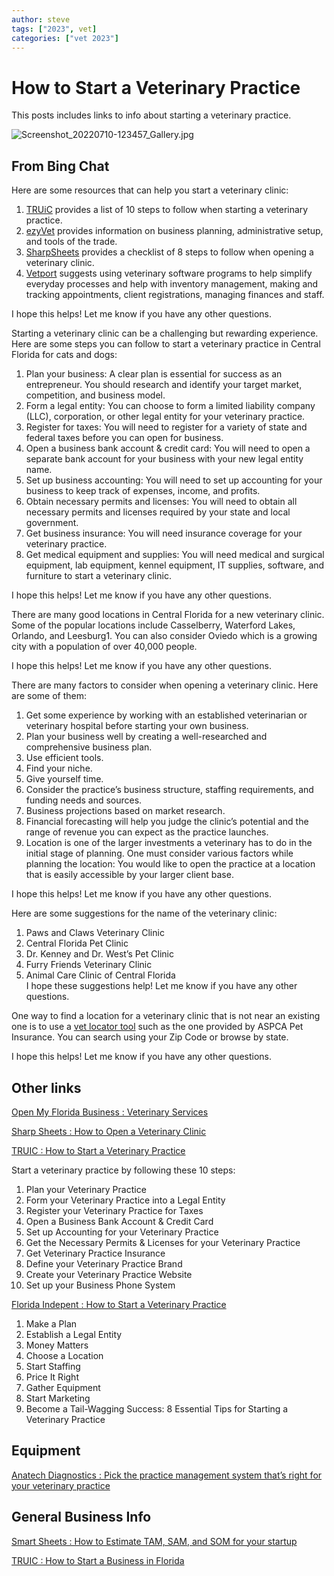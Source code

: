 ```yaml
---
author: steve
tags: ["2023", vet]
categories: ["vet 2023"]
---
```

# How to Start a Veterinary Practice

This posts includes links to info about starting a veterinary practice.  

![Screenshot_20220710-123457_Gallery.jpg]({{site.baseurl}}/assets/media/Screenshot_20220710-123457_Gallery.jpg)

## From Bing Chat  

Here are some resources that can help you start a veterinary clinic:  

1. [TRUiC](https://howtostartanllc.com/business-ideas/veterinary) provides a list of 10 steps to follow when starting a veterinary practice.  
1. [ezyVet](https://www.ezyvet.com/) provides information on business planning, administrative setup, and tools of the trade.  
1. [SharpSheets]((https://sharpsheets.io/blog/how-to-open-a-veterinary-clinic/)  ) provides a checklist of 8 steps to follow when opening a veterinary clinic.  
1. [Vetport](https://www.vetport.com/) suggests using veterinary software programs to help simplify everyday processes and help with inventory management, making and tracking appointments, client registrations, managing finances and staff.  

I hope this helps! Let me know if you have any other questions.  

Starting a veterinary clinic can be a challenging but rewarding experience. Here are some steps you can follow to start a veterinary practice in Central Florida for cats and dogs:  

1. Plan your business: A clear plan is essential for success as an entrepreneur. You should research and identify your target market, competition, and business model.  
1. Form a legal entity: You can choose to form a limited liability company (LLC), corporation, or other legal entity for your veterinary practice.  
1. Register for taxes: You will need to register for a variety of state and federal taxes before you can open for business.  
1. Open a business bank account & credit card: You will need to open a separate bank account for your business with your new legal entity name.  
1. Set up business accounting: You will need to set up accounting for your business to keep track of expenses, income, and profits.  
1. Obtain necessary permits and licenses: You will need to obtain all necessary permits and licenses required by your state and local government.  
1. Get business insurance: You will need insurance coverage for your veterinary practice.
1. Get medical equipment and supplies: You will need medical and surgical equipment, lab equipment, kennel equipment, IT supplies, software, and furniture to start a veterinary clinic.  
  
I hope this helps! Let me know if you have any other questions.  
  
There are many good locations in Central Florida for a new veterinary clinic. Some of the popular locations include Casselberry, Waterford Lakes, Orlando, and Leesburg1. You can also consider Oviedo which is a growing city with a population of over 40,000 people.  
  
I hope this helps! Let me know if you have any other questions.  

There are many factors to consider when opening a veterinary clinic. Here are some of them:  

1. Get some experience by working with an established veterinarian or veterinary hospital before starting your own business.  
1. Plan your business well by creating a well-researched and comprehensive business plan.  
1. Use efficient tools.  
1. Find your niche.  
1. Give yourself time.  
1. Consider the practice’s business structure, staffing requirements, and funding needs and sources.  
1. Business projections based on market research.  
1. Financial forecasting will help you judge the clinic’s potential and the range of revenue you can expect as the practice launches.  
1. Location is one of the larger investments a veterinary has to do in the initial stage of planning. One must consider various factors while planning the location: You would like to open the practice at a location that is easily accessible by your larger client base.  
  
I hope this helps! Let me know if you have any other questions.  


Here are some suggestions for the name of the veterinary clinic:  

1. Paws and Claws Veterinary Clinic  
1. Central Florida Pet Clinic  
1. Dr. Kenney and Dr. West’s Pet Clinic  
1. Furry Friends Veterinary Clinic  
1. Animal Care Clinic of Central Florida  
I hope these suggestions help! Let me know if you have any other questions.  

One way to find a location for a veterinary clinic that is not near an existing one is to use a [vet locator tool](https://www.aspcapetinsurance.com/vet-locator/vet-clinics-by-zip-code/?zipCode=32765) such as the one provided by ASPCA Pet Insurance. You can search using your Zip Code or browse by state.  
  
I hope this helps! Let me know if you have any other questions.  



  
## Other links  

[Open My Florida Business : Veterinary Services](http://openmyfloridabusiness.gov/business/54/veterinary-services/)  

[Sharp Sheets : How to Open a Veterinary Clinic](https://sharpsheets.io/blog/how-to-open-a-veterinary-clinic/)  

[TRUIC : How to Start a Veterinary Practice](https://howtostartanllc.com/business-ideas/veterinary)  

Start a veterinary practice by following these 10 steps:
1. Plan your Veterinary Practice
1. Form your Veterinary Practice into a Legal Entity
1. Register your Veterinary Practice for Taxes
1. Open a Business Bank Account & Credit Card
1. Set up Accounting for your Veterinary Practice
1. Get the Necessary Permits & Licenses for your Veterinary Practice
1. Get Veterinary Practice Insurance
1. Define your Veterinary Practice Brand
1. Create your Veterinary Practice Website
1. Set up your Business Phone System

[Florida Indepent : How to Start a Veterinary Practice](https://floridaindependent.com/how-to-start-a-veterinary-practice/)  

1.  Make a Plan
1.  Establish a Legal Entity
1.  Money Matters
1.  Choose a Location
1.  Start Staffing
1.  Price It Right
1.  Gather Equipment
1.  Start Marketing
1. Become a Tail-Wagging Success: 8 Essential Tips for Starting a Veterinary Practice

## Equipment  

[Anatech Diagnostics : Pick the practice management system that’s right for your veterinary practice](https://www.antechdiagnostics.com/about/new-veterinary-practice/?utm_source=bing&utm_medium=cpc&utm_campaign=npp_vet_clinic&msclkid=78db4cb6ca6a1037cde3288dc3d45153)


## General Business Info  

[Smart Sheets : How to Estimate TAM, SAM, and SOM for your startup](https://sharpsheets.io/blog/how-to-estimate-total-addressable-market-for-your-business/)  

[TRUIC : How to Start a Business in Florida](https://howtostartanllc.com/start-a-business-in-florida)  

